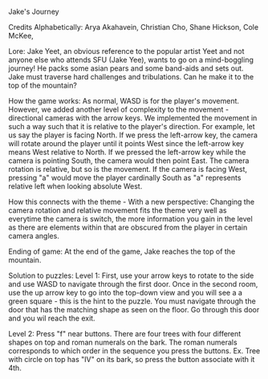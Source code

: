 Jake's Journey

Credits Alphabetically:
Arya Akahavein,
Christian Cho,
Shane Hickson,
Cole McKee,


Lore:
Jake Yeet, an obvious reference to the popular artist Yeet and not anyone else who attends SFU (Jake Yee), wants to go on a mind-boggling journey!
He packs some asian pears and some band-aids and sets out. 
Jake must traverse hard challenges and tribulations. Can he make it to the top of the mountain?

How the game works:
As normal, WASD is for the player's movement. However, we added another level of complexity to the movement - directional cameras with the arrow keys.
We implemented the movement in such a way such that it is relative to the player's direction. For example, let us say the player is facing North.
If we press the left-arrow key, the camera will rotate around the player until it points West since the left-arrow key means West relative to North.
If we pressed the left-arrow key while the camera is pointing South, the camera would then point East. The camera rotation is relative, but so is the movement.
If the camera is facing West, pressing "a" would move the player cardinally South as "a" represents relative left when looking absolute West.

How this connects with the theme - With a new perspective:
Changing the camera rotation and relative movement fits the theme very well as everytime the camera is switch, 
the more information you gain in the level as there are elements within that are obscured from the player in certain camera angles.

Ending of game:
At the end of the game, Jake reaches the top of the mountain.


Solution to puzzles:
Level 1:
First, use your arrow keys to rotate to the side and use WASD to navigate through the first door. 
Once in the second room, use the up arrow key to go into the top-down view and you will see a a green square - this is the hint to the puzzle.
You must navigate through the door that has the matching shape as seen on the floor.
Go through this door and you wil reach the exit.

Level 2:
Press "f" near buttons. There are four trees with four different shapes on top and roman numerals on the bark. 
The roman numerals corresponds to which order in the sequence you press the buttons. 
Ex. Tree with circle on top has "IV" on its bark, so press the button associate with it 4th.
